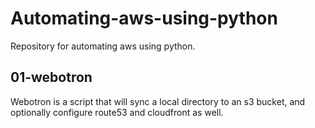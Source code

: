 # Automating-aws-using-python

Repository for automating aws using python.


## 01-webotron

Webotron is a script that will sync a local directory to an s3 bucket, and optionally configure route53 and cloudfront as well. 
